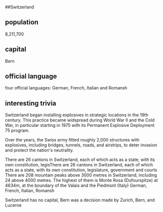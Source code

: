 ##Switzerland
## population
8,211,700

## capital
Bern

## official language
four official languages: German, French, Italian and Romansh



## interesting trivia
Switzerland began installing explosives in strategic locations in the 19th century.  This practice became widspread during World War II and the Cold War, in particular starting in 1975 with its Permanent Explosive Deployment 75 program.

Over the years, the Swiss army fitted roughly 2,000 structures with explosives, including bridges, tunnels, roads, and airstrips, to deter invasion and protect the nation's neutrality.

There are 26 cantons in Switzerland, each of which acts as a state, with its own constitution, legisThere are 26 cantons in Switzerland, each of which acts as a state, with its own constitution, legislature, government and courts
There are 208 mountain peaks above 3000 metres in Switzerland, including 24 above 4000 metres. The highest of them is Monte Rosa (Dufourspitze) at 4634m, at the boundary of the Valais and the Piedmont (Italy)
German, French, Italian, Romansh

Switzerland has no capital, Bern was a decision made by Zurich, Bern,
and Lucerne
